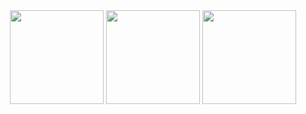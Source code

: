 <div align="center">
  <img src="https://github-readme-stats-alpha-one-28.vercel.app/api?username=jedrikjames&theme=vue-dark&show_icons=true&hide_border=false&count_private=true" height="150" />
  <img src="https://github-readme-stats-alpha-one-28.vercel.app/api/top-langs/?username=jedrikjames&theme=vue-dark&show_icons=true&hide_border=false&layout=compact" height="150" />
  <img src="https://github-readme-streak-stats.herokuapp.com/?user=jedrikjames&theme=vue-dark&hide_border=false" height="150" />
</div>
